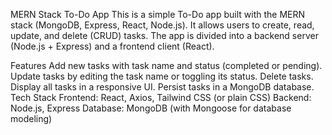 MERN Stack To-Do App
This is a simple To-Do app built with the MERN stack (MongoDB, Express, React, Node.js). It allows users to create, read, update, and delete (CRUD) tasks. The app is divided into a backend server (Node.js + Express) and a frontend client (React).

Features
Add new tasks with task name and status (completed or pending).
Update tasks by editing the task name or toggling its status.
Delete tasks.
Display all tasks in a responsive UI.
Persist tasks in a MongoDB database.
Tech Stack
Frontend: React, Axios, Tailwind CSS (or plain CSS)
Backend: Node.js, Express
Database: MongoDB (with Mongoose for database modeling)

